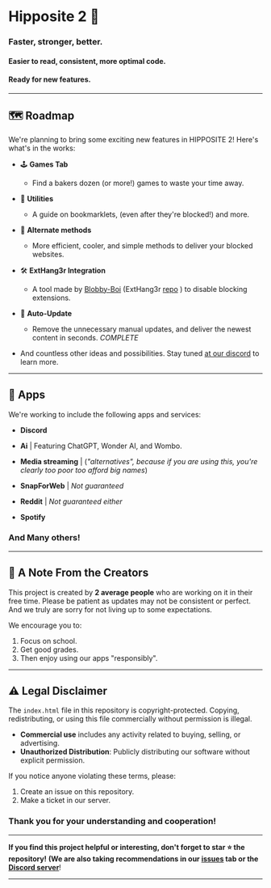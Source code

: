
# Hipposite 2 🦛

### Faster, stronger, better.
#### Easier to read, consistent, more optimal code.
#### Ready for new features.

---
## 🗺️ Roadmap
We're planning to bring some exciting new features in HIPPOSITE 2! Here's what's in the works:  

- 🕹️ **Games Tab**  
  - Find a bakers dozen (or more!) games to waste your time away.

- 📂 **Utilities**  
  - A guide on bookmarklets, (even after they're blocked!) and more.

- 🚪 **Alternate methods**  
  - More efficient, cooler, and simple methods to deliver your blocked websites.

- 🛠️ **ExtHang3r Integration**  
  - A tool made by [Blobby-Boi](https://github.com/Blobby-Boi)   (ExtHang3r [repo](https://github.com/blobby_boy)  ) to disable blocking extensions.

- 🔄 **Auto-Update**  
  - Remove the unnecessary manual updates, and deliver the newest content in seconds. *COMPLETE*

- And countless other ideas and possibilities. Stay tuned [at our discord](https://discord.com/channels/1282151040183046237/1301178045142667305) to learn more.

---

## 📱 Apps  
We're working to include the following apps and services:  

- **Discord**

-  **Ai** | Featuring ChatGPT, Wonder AI, and Wombo.  

- **Media streaming** | (*"alternatives", because if you are using this, you're clearly too poor too afford big names*)

- **SnapForWeb** | *Not guaranteed*  

- **Reddit** | *Not guaranteed either*

- **Spotify**  

### And Many others!

---

## 🙏 A Note From the Creators  
This project is created by **2 average people** who are working on it in their free time. Please be patient as updates may not be consistent or perfect. 
And we truly are sorry for not living up to some expectations.

We encourage you to:  
1. Focus on school.  
2. Get good grades.  
3. Then enjoy using our apps "responsibly".  

---

## ⚠️ Legal Disclaimer  
The `index.html` file in this repository is copyright-protected. Copying, redistributing, or using this file commercially without permission is illegal.  

- **Commercial use** includes any activity related to buying, selling, or advertising.
- **Unauthorized Distribution**: Publicly distributing our software without explicit permission.

If you notice anyone violating these terms, please:  
1. Create an issue on this repository.  
2. Make a ticket in our server.  

### Thank you for your understanding and cooperation!  

---

**If you find this project helpful or interesting, don't forget to star ⭐ the repository!** 
**(We are also taking recommendations in our [issues](https://github.com/philchhalmers8/Hipposite/issues/new?template=Blank+issue) tab or the [Discord server](https://discord.gg/jVC3NPfVkn)**!

---  

